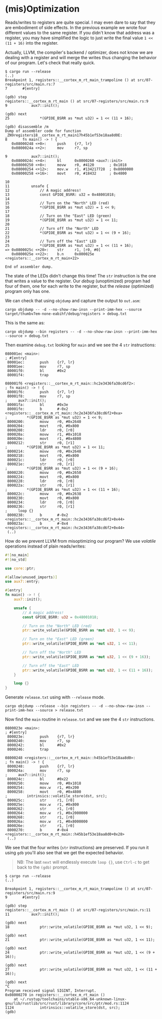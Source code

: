 # (mis)Optimization

Reads/writes to registers are quite special. I may even dare to say that they are embodiment of side
effects. In the previous example we wrote four different values to the same register. If you didn't
know that address was a register, you may have simplified the logic to just write the final value `1
<< (11 + 16)` into the register.

Actually, LLVM, the compiler's backend / optimizer, does not know we are dealing with a register and
will merge the writes thus changing the behavior of our program. Let's check that really quick.

``` console
$ cargo run --release
(..)
Breakpoint 1, registers::__cortex_m_rt_main_trampoline () at src/07-registers/src/main.rs:7
7       #[entry]

(gdb) step
registers::__cortex_m_rt_main () at src/07-registers/src/main.rs:9
9           aux7::init();

(gdb) next
25              *(GPIOE_BSRR as *mut u32) = 1 << (11 + 16);

(gdb) disassemble /m
Dump of assembler code for function _ZN9registers18__cortex_m_rt_main17h45b1ef53e18aa8d0E:
8       fn main() -> ! {
   0x08000248 <+0>:     push    {r7, lr}
   0x0800024a <+2>:     mov     r7, sp

9           aux7::init();
   0x0800024c <+4>:     bl      0x8000260 <aux7::init>
   0x08000250 <+8>:     movw    r0, #4120       ; 0x1018
   0x08000254 <+12>:    mov.w   r1, #134217728  ; 0x8000000
   0x08000258 <+16>:    movt    r0, #18432      ; 0x4800

10
11          unsafe {
12              // A magic address!
13              const GPIOE_BSRR: u32 = 0x48001018;
14
15              // Turn on the "North" LED (red)
16              *(GPIOE_BSRR as *mut u32) = 1 << 9;
17
18              // Turn on the "East" LED (green)
19              *(GPIOE_BSRR as *mut u32) = 1 << 11;
20
21              // Turn off the "North" LED
22              *(GPIOE_BSRR as *mut u32) = 1 << (9 + 16);
23
24              // Turn off the "East" LED
25              *(GPIOE_BSRR as *mut u32) = 1 << (11 + 16);
=> 0x0800025c <+20>:    str     r1, [r0, #0]
   0x0800025e <+22>:    b.n     0x800025e <registers::__cortex_m_rt_main+22>

End of assembler dump.
```

The state of the LEDs didn't change this time! The `str` instruction is the one that writes a value
to the register. Our *debug* (unoptimized) program had four of them, one for each write to the
register, but the *release* (optimized) program only has one.

We can check that using `objdump` and capture the output to `out.asm`:

``` console
cargo objdump -- -d --no-show-raw-insn --print-imm-hex --source target/thumbv7em-none-eabihf/debug/registers > debug.txt
```

This is the same as:
``` console
cargo objdump --bin registers -- -d --no-show-raw-insn --print-imm-hex --source > debug.txt
```

Then examine `debug.txt` looking for `main` and we see the 4 `str` instructions:
```
080001ec <main>:
; #[entry]
 80001ec:       push    {r7, lr}
 80001ee:       mov     r7, sp
 80001f0:       bl      #0x2
 80001f4:       trap

080001f6 <registers::__cortex_m_rt_main::hc2e3436fa38cd6f2>:
; fn main() -> ! {
 80001f6:       push    {r7, lr}
 80001f8:       mov     r7, sp
;     aux7::init();
 80001fa:       bl      #0x3e
 80001fe:       b       #-0x2 <registers::__cortex_m_rt_main::hc2e3436fa38cd6f2+0xa>
;         *(GPIOE_BSRR as *mut u32) = 1 << 9;
 8000200:       movw    r0, #0x2640
 8000204:       movt    r0, #0x800
 8000208:       ldr     r0, [r0]
 800020a:       movw    r1, #0x1018
 800020e:       movt    r1, #0x4800
 8000212:       str     r0, [r1]
;         *(GPIOE_BSRR as *mut u32) = 1 << 11;
 8000214:       movw    r0, #0x2648
 8000218:       movt    r0, #0x800
 800021c:       ldr     r0, [r0]
 800021e:       str     r0, [r1]
;         *(GPIOE_BSRR as *mut u32) = 1 << (9 + 16);
 8000220:       movw    r0, #0x2650
 8000224:       movt    r0, #0x800
 8000228:       ldr     r0, [r0]
 800022a:       str     r0, [r1]
;         *(GPIOE_BSRR as *mut u32) = 1 << (11 + 16);
 800022c:       movw    r0, #0x2638
 8000230:       movt    r0, #0x800
 8000234:       ldr     r0, [r0]
 8000236:       str     r0, [r1]
;     loop {}
 8000238:       b       #-0x2 <registers::__cortex_m_rt_main::hc2e3436fa38cd6f2+0x44>
 800023a:       b       #-0x4 <registers::__cortex_m_rt_main::hc2e3436fa38cd6f2+0x44>
 (..)
```

How do we prevent LLVM from misoptimizing our program? We use *volatile* operations instead of plain
reads/writes:

``` rust
#![no_main]
#![no_std]

use core::ptr;

#[allow(unused_imports)]
use aux7::entry;

#[entry]
fn main() -> ! {
    aux7::init();

    unsafe {
        // A magic address!
        const GPIOE_BSRR: u32 = 0x48001018;

        // Turn on the "North" LED (red)
        ptr::write_volatile(GPIOE_BSRR as *mut u32, 1 << 9);

        // Turn on the "East" LED (green)
        ptr::write_volatile(GPIOE_BSRR as *mut u32, 1 << 11);

        // Turn off the "North" LED
        ptr::write_volatile(GPIOE_BSRR as *mut u32, 1 << (9 + 16));

        // Turn off the "East" LED
        ptr::write_volatile(GPIOE_BSRR as *mut u32, 1 << (11 + 16));
    }

    loop {}
}

```

Generate `release.txt` using with `--release` mode.

``` console
cargo objdump --release --bin registers -- -d --no-show-raw-insn --print-imm-hex --source > release.txt
```

Now find the `main` routine in `release.txt` and we see the 4 `str` instructions.
```
0800023e <main>:
; #[entry]
 800023e:       push    {r7, lr}
 8000240:       mov     r7, sp
 8000242:       bl      #0x2
 8000246:       trap

08000248 <registers::__cortex_m_rt_main::h45b1ef53e18aa8d0>:
; fn main() -> ! {
 8000248:       push    {r7, lr}
 800024a:       mov     r7, sp
;     aux7::init();
 800024c:       bl      #0x22
 8000250:       movw    r0, #0x1018
 8000254:       mov.w   r1, #0x200
 8000258:       movt    r0, #0x4800
;         intrinsics::volatile_store(dst, src);
 800025c:       str     r1, [r0]
 800025e:       mov.w   r1, #0x800
 8000262:       str     r1, [r0]
 8000264:       mov.w   r1, #0x2000000
 8000268:       str     r1, [r0]
 800026a:       mov.w   r1, #0x8000000
 800026e:       str     r1, [r0]
 8000270:       b       #-0x4 <registers::__cortex_m_rt_main::h45b1ef53e18aa8d0+0x28>
 (..)
 ```

We see that the four writes (`str` instructions) are preserved. If you run it using
`gdb` you'll also see that we get the expected behavior.
> NB: The last `next` will endlessly execute `loop {}`, use `Ctrl-c` to get
> back to the `(gdb)` prompt.
```
$ cargo run --release
(..)

Breakpoint 1, registers::__cortex_m_rt_main_trampoline () at src/07-registers/src/main.rs:9
9       #[entry]

(gdb) step
registers::__cortex_m_rt_main () at src/07-registers/src/main.rs:11
11          aux7::init();

(gdb) next
18              ptr::write_volatile(GPIOE_BSRR as *mut u32, 1 << 9);

(gdb) next
21              ptr::write_volatile(GPIOE_BSRR as *mut u32, 1 << 11);

(gdb) next
24              ptr::write_volatile(GPIOE_BSRR as *mut u32, 1 << (9 + 16));

(gdb) next
27              ptr::write_volatile(GPIOE_BSRR as *mut u32, 1 << (11 + 16));

(gdb) next
^C
Program received signal SIGINT, Interrupt.
0x08000270 in registers::__cortex_m_rt_main ()
    at ~/.rustup/toolchains/stable-x86_64-unknown-linux-gnu/lib/rustlib/src/rust/library/core/src/ptr/mod.rs:1124
1124            intrinsics::volatile_store(dst, src);
(gdb)
```

